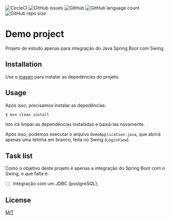 ![CircleCI](https://img.shields.io/circleci/build/gh/PedroBarata/java-swing-springboot)
![GitHub issues](https://img.shields.io/github/issues/pedroBarata/java-swing-springboot) ![GitHub](https://img.shields.io/github/license/pedroBarata/java-swing-springboot) ![GitHub language count](https://img.shields.io/github/languages/count/pedroBarata/java-swing-springboot) ![GitHub repo size](https://img.shields.io/github/repo-size/pedroBarata/java-swing-springboot)

# Demo project

Projeto de estudo apenas para integração do Java Spring Boot com Swing.

## Installation

Use o [maven](http://maven.apache.org/) para instalar as depedências do projeto.

## Usage
Após isso, precisamos instalar as depedências:

```bash
$ mvn clean install
```
Isto irá limpar as dependências instaladas e baixá-las novamente.

Após isso, podemos executar o arquivo ```DemoApplication.java```, que abrirá apenas uma telinha em branco, feita no Swing (``LoginView``).


## Task list
Como o objetivo deste projeto é apenas a integração do Spring Boot com o Swing, o que falta é:

* [ ] Integração com um JDBC (postgreSQL);

## License
[MIT](https://choosealicense.com/licenses/mit/)